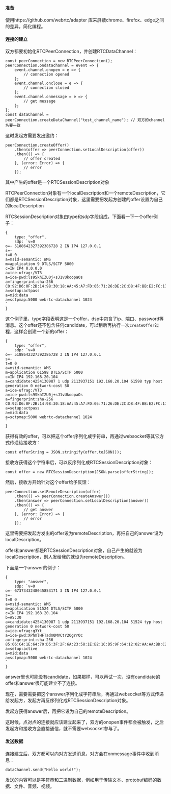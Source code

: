 #### 准备

使用https://github.com/webrtc/adapter 库来屏蔽chrome、firefox、edge之间的差异，简化编程。

#### 连接的建立

双方都要初始化RTCPeerConnection，并创建RTCDataChannel：

```
const peerConnection = new RTCPeerConnection();
peerConnection.ondatachannel = event => {
    event.channel.onopen = e => {
        // connection opened
    };
    event.channel.onclose = e => {
        // connection closed
    };
    event.channel.onmessage = e => {
        // get message
    };
};
const dataChannel = peerConnection.createDataChannel("test_channel_name"); // 双方的channel名要一致
```

这时发起方需要发出邀约：

```
peerConnection.createOffer()
    .then(offer => peerConnection.setLocalDescription(offer))
    .then(() => {
        // offer created
    }, (error: Error) => {
        // error
    });
```

其中产生的offer是一个RTCSessionDescription对象

RTCPeerConnection对象有一个localDescription和一个remoteDescription，它们都是RTCSessionDescription对象，这里需要把发起方创建的offer设置为自己的localDescription

RTCSessionDescription对象由type和sdp字段组成，下面看一下一个offer例子：

```
{
    type: "offer",
    sdp: `v=0
o=- 5188642327392386728 2 IN IP4 127.0.0.1
s=-
t=0 0
a=msid-semantic: WMS
m=application 9 DTLS/SCTP 5000
c=IN IP4 0.0.0.0
a=ice-ufrag:/VT3
a=ice-pwd:ls9SkhIZU0j+sJ1vUkoopaOs
a=fingerprint:sha-256 C0:92:D6:0F:2B:14:98:30:18:AA:45:A7:FD:05:71:26:DE:2C:D8:4F:BB:E2:FC:17:1B:1E:29:07:02:7F:68:9B
a=setup:actpass
a=mid:data
a=sctpmap:5000 webrtc-datachannel 1024
`
}
```

这个例子里，type字段表明这是一个offer，dsp中包含了ip、端口、password等消息。这个offer还不包含任何candidate，可以稍后再执行一次`createOffer`过程，这样会创建一个新的offer：

```
{
    type: "offer",
    sdp: `v=0
o=- 5188642327392386728 3 IN IP4 127.0.0.1
s=-
t=0 0
a=msid-semantic: WMS
m=application 61598 DTLS/SCTP 5000
c=IN IP4 192.168.20.104
a=candidate:4254130987 1 udp 2113937151 192.168.20.104 61598 typ host generation 0 network-cost 50
a=ice-ufrag:/VT3
a=ice-pwd:ls9SkhIZU0j+sJ1vUkoopaOs
a=fingerprint:sha-256 C0:92:D6:0F:2B:14:98:30:18:AA:45:A7:FD:05:71:26:DE:2C:D8:4F:BB:E2:FC:17:1B:1E:29:07:02:7F:68:9B
a=setup:actpass
a=mid:data
a=sctpmap:5000 webrtc-datachannel 1024
`
}
```

获得有效的offer，可以把这个offer序列化成字符串，再通过websocket等其它方式传递给接收方：

```
const offerString = JSON.stringify(offer.toJSON());
```

接收方获得这个字符串后，可以反序列化成RTCSessionDescription对象：

```
const offer = new RTCSessionDescription(JSON.parse(offerString));
```

然后，接收方开始针对这个offer给予反馈：

```
peerConnection.setRemoteDescription(offer)
    .then(() => peerConnection.createAnswer())
    .then(answer => peerConnection.setLocalDescription(answer))
    .then(() => {
        // get answer
    }, (error: Error) => {
        // error
    });
```

这里需要把发起方发出的offer设为remoteDescription，再把自己的answer设为localDescription。

offer和answer都是RTCSessionDescription对象，自己产生的就设为localDescription，别人发给我的就设为remoteDescription。

下面是一个answer的例子：

```
{
    type: "answer",
    sdp: `v=0
o=- 6737343248045853171 3 IN IP4 127.0.0.1
s=-
t=0 0
a=msid-semantic: WMS
m=application 51524 DTLS/SCTP 5000
c=IN IP4 192.168.20.104
b=AS:30
a=candidate:4254130987 1 udp 2113937151 192.168.20.104 51524 typ host generation 0 network-cost 50
a=ice-ufrag:g3Yt
a=ice-pwd:XPhmlHFTadm0MVCtr2OgrrOc
a=fingerprint:sha-256 85:06:C4:1E:64:70:D5:3F:2F:6A:23:58:1E:B2:1C:D5:9F:64:12:02:AA:AA:BD:C2:0B:7D:0E:92:D0:D5:63:60
a=setup:active
a=mid:data
a=sctpmap:5000 webrtc-datachannel 1024
`
}
```

answer里也可能没有candidate，如果那样，可以再试一次，没有candidate的offer和answer很可能建立不了连接。

现在，需要需要把这个answer序列化成字符串后，再通过websocket等方式传递给发起方，发起方再反序列化成RTCSessionDescription对象。

发起方获得answer后，再把它设为自己的remoteDescription。

这时候，点对点的连接就应该建立起来了，双方的onopen事件都会被触发，之后发起方和接收方会直接通信，就不需要websocket参与了。

#### 发送数据

连接建立后，双方都可以向对方发送消息，对方会在onmessage事件中收到消息：

```
dataChannel.send("Hello world!");
```

发送的内容可以是字符串和二进制数据，例如用于传输文本、protobuf编码的数据、文件、音频、视频。
